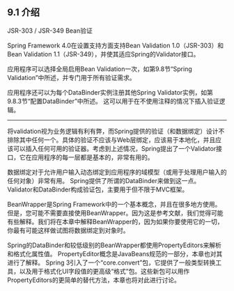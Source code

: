 ## 9.1 介绍

JSR-303 / JSR-349 Bean验证

Spring Framework 4.0在设置支持方面支持Bean Validation 1.0（JSR-303）和Bean Validation 1.1（JSR-349），并使其适应Spring的Validator接口。

应用程序可以选择全局启用Bean Validation一次，如第9.8节“Spring Validation”中所述，并专门用于所有验证需求。

应用程序还可以为每个DataBinder实例注册其他Spring Validator实例，如第9.8.3节“配置DataBinder”中所述。 这可以用于在不使用注释的情况下插入验证逻辑。

---

将validation视为业务逻辑有利有弊，而Spring提供的验证（和数据绑定）设计不排除其中任何一个。具体的验证不应该与Web层绑定，应该易于本地化，并且应该可以插入任何可用的验证器。考虑到上述情况，Spring提出了一个Validator接口，它在应用程序的每一层都是基本的，非常有用的。

数据绑定对于允许用户输入动态绑定到应用程序的域模型（或用于处理用户输入的任何对象）非常有用。 Spring提供了所谓的DataBinder来做到这一点。 Validator和DataBinder构成验证包，主要用于但不限于MVC框架。

BeanWrapper是Spring Framework中的一个基本概念，并且在很多地方使用。但是，您可能不需要直接使用BeanWrapper。因为这是参考文献，我们觉得可能有些解释。我们将在本章中解释BeanWrapper的，因为如果你要使用它的一切，你最有可能这样做试图将数据绑定到对象时。

Spring的DataBinder和较低级别的BeanWrapper都使用PropertyEditors来解析和格式化属性值。 PropertyEditor概念是JavaBeans规范的一部分，本章也对其进行了解释。 Spring 3引入了一个“core.convert”包，它提供了一般类型转换工具，以及用于格式化UI字段值的更高级“格式”包。这些新包可以用作PropertyEditors的更简单的替代方法，本章也将对此进行讨论。

